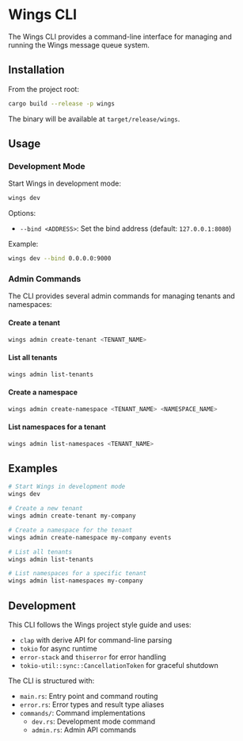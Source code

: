 # Wings CLI

The Wings CLI provides a command-line interface for managing and running the Wings message queue system.

## Installation

From the project root:

```bash
cargo build --release -p wings
```

The binary will be available at `target/release/wings`.

## Usage

### Development Mode

Start Wings in development mode:

```bash
wings dev
```

Options:
- `--bind <ADDRESS>`: Set the bind address (default: `127.0.0.1:8080`)

Example:
```bash
wings dev --bind 0.0.0.0:9000
```

### Admin Commands

The CLI provides several admin commands for managing tenants and namespaces:

#### Create a tenant

```bash
wings admin create-tenant <TENANT_NAME>
```

#### List all tenants

```bash
wings admin list-tenants
```

#### Create a namespace

```bash
wings admin create-namespace <TENANT_NAME> <NAMESPACE_NAME>
```

#### List namespaces for a tenant

```bash
wings admin list-namespaces <TENANT_NAME>
```

## Examples

```bash
# Start Wings in development mode
wings dev

# Create a new tenant
wings admin create-tenant my-company

# Create a namespace for the tenant
wings admin create-namespace my-company events

# List all tenants
wings admin list-tenants

# List namespaces for a specific tenant
wings admin list-namespaces my-company
```

## Development

This CLI follows the Wings project style guide and uses:

- `clap` with derive API for command-line parsing
- `tokio` for async runtime
- `error-stack` and `thiserror` for error handling
- `tokio-util::sync::CancellationToken` for graceful shutdown

The CLI is structured with:
- `main.rs`: Entry point and command routing
- `error.rs`: Error types and result type aliases
- `commands/`: Command implementations
  - `dev.rs`: Development mode command
  - `admin.rs`: Admin API commands